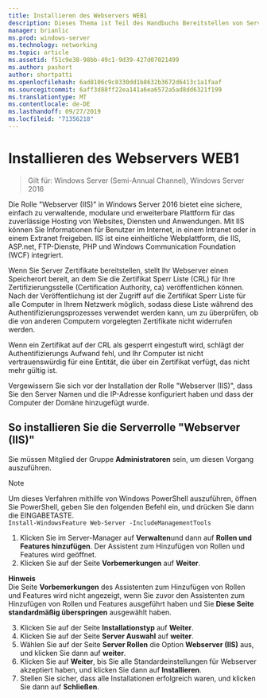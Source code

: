 ```yaml
---
title: Installieren des Webservers WEB1
description: Dieses Thema ist Teil des Handbuchs Bereitstellen von Server Zertifikaten für drahtlose und drahtlose 802.1 x-bereit Stellungen.
manager: brianlic
ms.prod: windows-server
ms.technology: networking
ms.topic: article
ms.assetid: f51c9e38-98bb-49c1-9d39-427d07021499
ms.author: pashort
author: shortpatti
ms.openlocfilehash: 6ad8106c9c8330dd1b8632b3672d6413c1a1faaf
ms.sourcegitcommit: 6aff3d88ff22ea141a6ea6572a5ad8dd6321f199
ms.translationtype: MT
ms.contentlocale: de-DE
ms.lasthandoff: 09/27/2019
ms.locfileid: "71356218"
---
```

# <a name="install-the-web-server-web1"></a>Installieren des Webservers WEB1

>Gilt für: Windows Server (Semi-Annual Channel), Windows Server 2016

Die Rolle "Webserver (IIS)" in Windows Server 2016 bietet eine sichere, einfach zu verwaltende, modulare und erweiterbare Plattform für das zuverlässige Hosting von Websites, Diensten und Anwendungen. Mit IIS können Sie Informationen für Benutzer im Internet, in einem Intranet oder in einem Extranet freigeben. IIS ist eine einheitliche Webplattform, die IIS, ASP.net, FTP-Dienste, PHP und Windows Communication Foundation (WCF) integriert.  

Wenn Sie Server Zertifikate bereitstellen, stellt Ihr Webserver einen Speicherort bereit, an dem Sie die Zertifikat Sperr Liste (CRL) für Ihre Zertifizierungsstelle (Certification Authority, ca) veröffentlichen können. Nach der Veröffentlichung ist der Zugriff auf die Zertifikat Sperr Liste für alle Computer in Ihrem Netzwerk möglich, sodass diese Liste während des Authentifizierungsprozesses verwendet werden kann, um zu überprüfen, ob die von anderen Computern vorgelegten Zertifikate nicht widerrufen werden.   

Wenn ein Zertifikat auf der CRL als gesperrt eingestuft wird, schlägt der Authentifizierungs Aufwand fehl, und Ihr Computer ist nicht vertrauenswürdig für eine Entität, die über ein Zertifikat verfügt, das nicht mehr gültig ist.  

Vergewissern Sie sich vor der Installation der Rolle "Webserver (IIS)", dass Sie den Server Namen und die IP-Adresse konfiguriert haben und dass der Computer der Domäne hinzugefügt wurde.  

## <a name="to-install-the-web-server-iis-server-role"></a>So installieren Sie die Serverrolle "Webserver (IIS)"  
Sie müssen Mitglied der Gruppe **Administratoren** sein, um diesen Vorgang auszuführen.  

>[!NOTE]  
>Um dieses Verfahren mithilfe von Windows PowerShell auszuführen, öffnen Sie PowerShell, geben Sie den folgenden Befehl ein, und drücken Sie dann die EINGABETASTE.  
`Install-WindowsFeature Web-Server -IncludeManagementTools`  

1.  Klicken Sie im Server-Manager auf **Verwalten**und dann auf **Rollen und Features hinzufügen**. Der Assistent zum Hinzufügen von Rollen und Features wird geöffnet.  
2.  Klicken Sie auf der Seite **Vorbemerkungen** auf **Weiter**.  

**Hinweis**   
Die Seite **Vorbemerkungen** des Assistenten zum Hinzufügen von Rollen und Features wird nicht angezeigt, wenn Sie zuvor den Assistenten zum Hinzufügen von Rollen und Features ausgeführt haben und Sie **Diese Seite standardmäßig überspringen** ausgewählt haben.  

3. Klicken Sie auf der Seite **Installationstyp** auf **Weiter**.  
4. Klicken Sie auf der Seite **Server Auswahl** auf **weiter**.  
5. Wählen Sie auf der Seite **Server Rollen** die Option **Webserver (IIS)** aus, und klicken Sie dann auf **weiter**.  
6. Klicken Sie auf **Weiter**, bis Sie alle Standardeinstellungen für Webserver akzeptiert haben, und klicken Sie dann auf **Installieren**.  
7. Stellen Sie sicher, dass alle Installationen erfolgreich waren, und klicken Sie dann auf **Schließen**.
